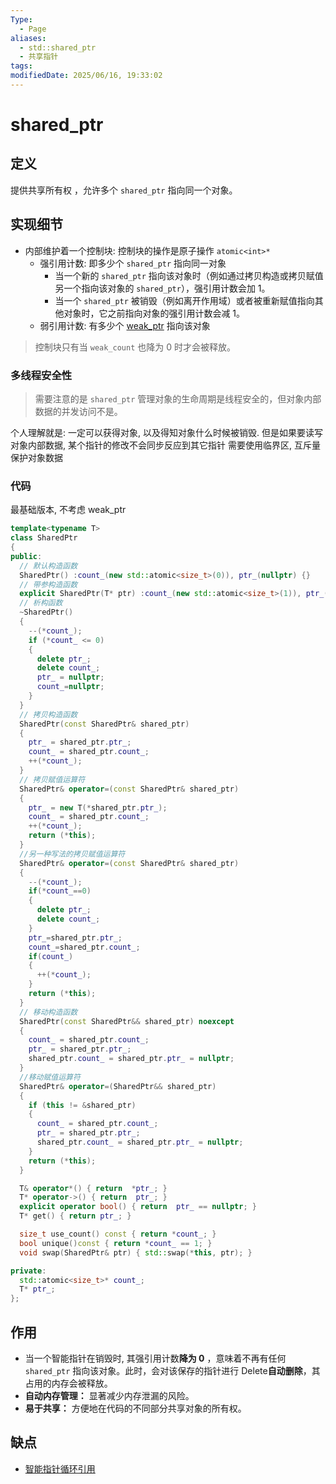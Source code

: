 ```yaml
---
Type:
  - Page
aliases:
  - std::shared_ptr
  - 共享指针
tags: 
modifiedDate: 2025/06/16, 19:33:02
---
```


# shared_ptr

## 定义

提供共享所有权 ，允许多个 `shared_ptr` 指向同一个对象。

## 实现细节

- 内部维护着一个控制块: 控制块的操作是原子操作 `atomic<int>*`
    - 强引用计数: 即多少个 `shared_ptr` 指向同一对象 
        - 当一个新的 `shared_ptr` 指向该对象时（例如通过拷贝构造或拷贝赋值另一个指向该对象的 `shared_ptr`），强引用计数会加 1。
        - 当一个 `shared_ptr` 被销毁（例如离开作用域）或者被重新赋值指向其他对象时，它之前指向对象的强引用计数会减 1。
    - 弱引用计数: 有多少个 [weak\_ptr](weak_ptr.md) 指向该对象

> 控制块只有当 `weak_count` 也降为 0 时才会被释放。

### 多线程安全性

> 需要注意的是 `shared_ptr` 管理对象的生命周期是线程安全的，但对象内部数据的并发访问不是。

个人理解就是: 一定可以获得对象, 以及得知对象什么时候被销毁. 但是如果要读写对象内部数据, 某个指针的修改不会同步反应到其它指针
需要使用临界区, 互斥量保护对象数据

### 代码

最基础版本, 不考虑 weak_ptr

```C++
template<typename T>
class SharedPtr
{
public:
  // 默认构造函数
  SharedPtr() :count_(new std::atomic<size_t>(0)), ptr_(nullptr) {}
  // 带参构造函数
  explicit SharedPtr(T* ptr) :count_(new std::atomic<size_t>(1)), ptr_(ptr) {}
  // 析构函数
  ~SharedPtr()
  {
    --(*count_);
    if (*count_ <= 0)
    {
      delete ptr_;
      delete count_;
      ptr_ = nullptr;
      count_=nullptr;
    }
  }
  // 拷贝构造函数
  SharedPtr(const SharedPtr& shared_ptr)
  {
    ptr_ = shared_ptr.ptr_;
    count_ = shared_ptr.count_;
    ++(*count_);
  }
  // 拷贝赋值运算符
  SharedPtr& operator=(const SharedPtr& shared_ptr)
  {
    ptr_ = new T(*shared_ptr.ptr_);
    count_ = shared_ptr.count_;
    ++(*count_);
    return (*this);
  }
  //另一种写法的拷贝赋值运算符
  SharedPtr& operator=(const SharedPtr& shared_ptr)
  {
    --(*count_);
    if(*count_==0)
    {
      delete ptr_;
      delete count_;
    }
    ptr_=shared_ptr.ptr_;
    count_=shared_ptr.count_;
    if(count_)
    {
      ++(*count_);
    }
    return (*this);
  }
  // 移动构造函数
  SharedPtr(const SharedPtr&& shared_ptr) noexcept
  {
    count_ = shared_ptr.count_;
    ptr_ = shared_ptr.ptr_;
    shared_ptr.count_ = shared_ptr.ptr_ = nullptr;
  }
  //移动赋值运算符
  SharedPtr& operator=(SharedPtr&& shared_ptr)
  {
    if (this != &shared_ptr)
    {
      count_ = shared_ptr.count_;
      ptr_ = shared_ptr.ptr_;
      shared_ptr.count_ = shared_ptr.ptr_ = nullptr;
    }
    return (*this);
  }

  T& operator*() { return  *ptr_; }
  T* operator->() { return  ptr_; }
  explicit operator bool() { return  ptr_ == nullptr; }
  T* get() { return ptr_; }

  size_t use_count() const { return *count_; }
  bool unique()const { return *count_ == 1; }
  void swap(SharedPtr& ptr) { std::swap(*this, ptr); }

private:
  std::atomic<size_t>* count_;
  T* ptr_;
};
```

## 作用

- 当一个智能指针在销毁时, 其强引用计数**降为 0** ，意味着不再有任何 `shared_ptr` 指向该对象。此时，会对该保存的指针进行 Delete**自动删除**，其占用的内存会被释放。
- **自动内存管理：** 显著减少内存泄漏的风险。
- **易于共享：** 方便地在代码的不同部分共享对象的所有权。

## 缺点

- [智能指针循环引用](智能指针循环引用.md)
